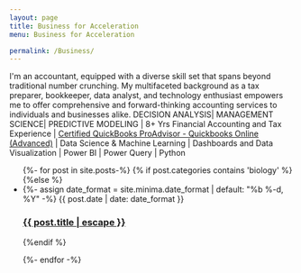 ```yaml
---
layout: page
title: Business for Acceleration
menu: Business for Acceleration

permalink: /Business/
---
```

I'm an accountant, equipped with a diverse skill set that spans beyond traditional number crunching. My multifaceted background as a tax preparer, bookkeeper, data analyst, and technology enthusiast empowers me to offer comprehensive and forward-thinking accounting services to individuals and businesses alike.
DECISION ANALYSIS| MANAGEMENT SCIENCE| PREDICTIVE MODELING |
8+ Yrs Financial Accounting and Tax Experience | [Certified QuickBooks ProAdvisor - Quickbooks Online (Advanced)](https://proadvisor.intuit.com/app/accountant/search?searchId=jordan-hay) | Data Science & Machine Learning | Dashboards and Data Visualization | Power BI | Power Query | Python

<ul>
  {%- for post in site.posts-%}
{% if post.categories contains 'biology' %}
  {%else %}
    <li>
    {%- assign date_format = site.minima.date_format | default: "%b %-d, %Y" -%}
    <span class="post-meta">{{ post.date | date: date_format }}</span>
    <h3>
     <a class="post-link" href="{{ post.url | relative_url }}">
      {{ post.title | escape }}
     </a>
     </h3>          
    </li>
{%endif %}
  
  
{%- endfor -%}
</ul>